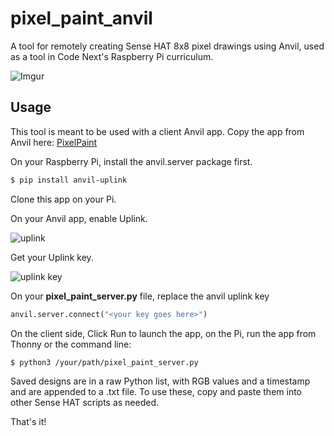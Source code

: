 # pixel_paint_anvil
A tool for remotely creating Sense HAT 8x8 pixel drawings using Anvil, used as a tool in Code Next's Raspberry Pi curriculum. 

![Imgur](https://i.imgur.com/QdMGb4t.png)

## Usage

This tool is meant to be used with a client Anvil app. Copy the app from Anvil here: [PixelPaint](https://anvil.works/build#clone:JCMXMGJ2VZRZ3MXS=ZVD67MYOZH3SL7YHYGCXV2LG)

On your Raspberry Pi, install the anvil.server package first.
```bash
$ pip install anvil-uplink
```

Clone this app on your Pi. 

On your Anvil app, enable Uplink.

![uplink](https://anvil.works/learn/tutorials/img/raspberry-pi/uplink-gear-menu.png)

Get your Uplink key.

![uplink key](https://anvil.works/learn/tutorials/img/raspberry-pi/enable-uplink.png)

On your **pixel_paint_server.py** file, replace the anvil uplink key

```python
anvil.server.connect("<your key goes here>")

```

On the client side, Click Run to launch the app, on the Pi, run the app from Thonny or the command line: 

```bash
$ python3 /your/path/pixel_paint_server.py

```

Saved designs are in a raw Python list, with RGB values and a timestamp and are appended to a .txt file. 
To use these, copy and paste them into other Sense HAT scripts as needed. 

That's it!
